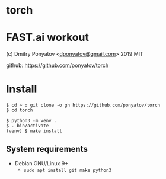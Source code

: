 # torch
# FAST.ai workout

(c) Dmitry Ponyatov <<dponyatov@gmail.com>> 2019 MIT

github: https://github.com/ponyatov/torch

# Install

```
$ cd ~ ; git clone -o gh https://github.com/ponyatov/torch
$ cd torch
```
```
$ python3 -m venv .
$ . bin/activate
(venv) $ make install
```

## System requirements

* Debian GNU/Linux 9+
  * `sudo apt install git make python3`
